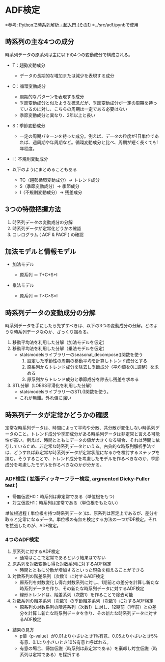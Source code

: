 # **ADF検定**
※参考: [Pythonで時系列解析・超入門 (その1)](https://www.salesanalytics.co.jp/datascience/datascience085/)
※../src/adf.ipynbで使用

## **時系列の主な4つの成分**
時系列データの原系列は主に以下の4つの変動成分で構成される。

- T：趨勢変動成分
    - データの長期的な増加または減少を表現する成分
- C：循環変動成分
    - 周期的なパターンを表現する成分
    - 季節変動成分と似たような概念だが、季節変動成分が一定の周期を持っているのに対し、こちらの周期は一定である必要はない
    - 季節変動成分と異なり、2年以上と長い
- S：季節変動成分
    - 一定の周期パターンを持った成分。例えば、データの粒度が1日単位であれば、週周期や年周期など。循環変動成分と比べ、周期が短く長くても1年程度。
- I：不規則変動成分

- 以下のようにまとめることもある
    - TC（趨勢循環変動成分）-> トレンド成分
    - S（季節変動成分）-> 季節成分
    - I（不規則変動成分）-> 残差成分

## **3つの特徴把握方法**
1. 時系列データの変動成分の分解
2. 時系列データが定常化どうかの確認
3. コレログラム ( ACF & PACF ) の確認

## **加法モデルと情報モデル**
- 加法モデル
    - 原系列 ＝ T+C+S+I

- 乗法モデル
    - 原系列 ＝ T×C×S×I

## **時系列データの変動成分の分解**
時系列データを手にしたら先ずすべきは、以下の3つの変動成分の分解。どのような時系列データなのか、ざっくり掴める。
1. 移動平均法を利用した分解（加法モデルを仮定）
2. 移動平均法を利用した分解（乗法モデルを仮定）
    - statsmodelsライブラリーのseasonal_decompose()関数を使う
        1. 設定した季節性の周期の移動平均を計算しトレンド成分とする
        2. 原系列からトレンド成分を除去し季節成分（平均値を0に調整）を求める
        3. 原系列からトレンド成分と季節成分を除去し残差を求める
3. STL分解（LOESS平滑化を利用した分解）
    - statsmodelsライブラリーのSTL()関数を使う。
    - これが無難。外れ値に強い

## **時系列データが定常かどうかの確認**
定常な時系列データは、時間によって平均や分散、共分散が変化しない時系列データのこと。トレンド成分や季節成分がある時系列データは非定常と言える可能性が高い。例えば、時間とともにデータの値が大きくなる場合、それは時間に依存しているため、非定常な時系列データといえる。古典的な時系列解析手法では、どうすれば非定常な時系列データが定常状態になるかを検討するステップを挟む。そうすることで、トレンド成分を考慮したモデルを作るべきなのか、季節成分を考慮したモデルを作るべきなのかが分かる。

### ADF検定 ( 拡張ディッキーフラー検定, argmented Dicky-Fuller test )

- 帰無仮説H0：時系列は非定常である（単位根をもつ）
- 対立仮説H1：時系列は定常である（単位根をもたない）

単位根過程 ( 単位根を持つ時系列データ )は、原系列は否定上であるが、差分を取ると定常になるデータ。単位根の有無を検定する方法の一つがDF検定。それを拡張したのが、ADF検定。

### 4つのADF検定

1. 原系列に対するADF検定
    - 通常はここで定常であるという結果はでない
2. 原系列を対数変換し得た対数系列に対するADF検定
    - 時間とともに分散が増加するといった現象を抑えることができる
3. 対数系列の階差系列（次数1）に対するADF検定
    - 原系列を対数変化し得た対数系列に対し、1期前との差分を計算し新たな時系列データを作り、その新たな時系列データに対するADF検定
    - 線形トレンドは、階差系列（次数1）を作ることで除去可能
4. 対数系列の階差系列（次数1）の季節階差系列（次数1）に対するADF検定
    - 原系列の対数系列の階差系列（次数1）に対し、12期前（1年前）との差分を計算し新たな時系列データを作り、その新たな時系列データに対するADF検定

- 結果の見方
    - p値（p-value）が0.01より小さいとき1%有意、0.05より小さいとき5%有意、0.1より小さいとき10%有意と呼ばれる。
    - 有意の場合、帰無仮説（時系列は非定常である）を棄却し対立仮説（時系列は定常である）を採択する

